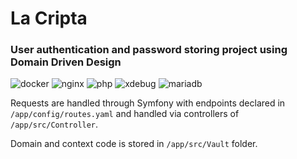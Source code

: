 # La Cripta

### User authentication and password storing project using Domain Driven Design

![docker](https://img.shields.io/badge/Docker-compose-brightgreen.svg)
![nginx](https://img.shields.io/badge/nginx-on_apline-brightgreen.svg)
![php](https://img.shields.io/badge/PHP_FPM-8.1.4-brightgreen.svg)
![xdebug](https://img.shields.io/badge/Xdebug-3-brightgreen.svg)
![mariadb](https://img.shields.io/badge/MariaDB-10.7.3-brightgreen.svg)

Requests are handled through Symfony with endpoints declared in
`/app/config/routes.yaml` and handled via controllers of `/app/src/Controller`.

Domain and context code is stored in `/app/src/Vault` folder.
